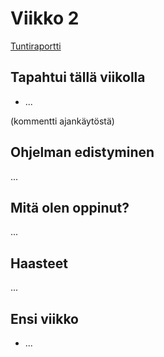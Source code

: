 # Viikko 2

[Tuntiraportti](https://github.com/jhentune/alkulukutestit/blob/master/Dokumentit/tuntiraportti.md)

## Tapahtui tällä viikolla
* ...

(kommentti ajankäytöstä)

## Ohjelman edistyminen

...

## Mitä olen oppinut?

...

## Haasteet

...

## Ensi viikko

* ...
